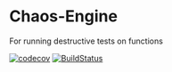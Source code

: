 # Chaos-Engine

For running destructive tests on functions

[![codecov](https://codecov.io/gh/La-BeTe/Chaos-Engine/branch/master/graph/badge.svg?token=npPIcAYD8F)](https://codecov.io/gh/La-BeTe/Chaos-Engine)
[![BuildStatus](https://travis-ci.com/La-BeTe/Chaos-Engine.svg?branch=master)](https://travis-ci.com/La-BeTe/Chaos-Engine)
